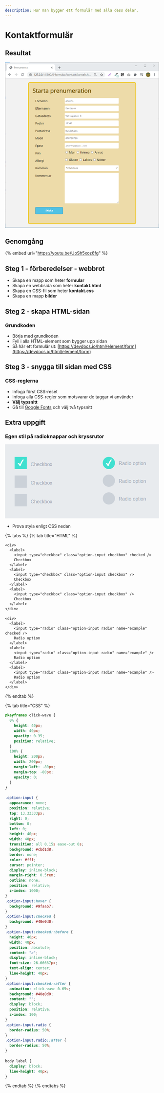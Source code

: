 ```yaml
---
description: Hur man bygger ett formulär med alla dess delar.
---
```


# Kontaktformulär

## Resultat

![](../.gitbook/assets/image%20%2872%29.png)

## Genomgång

{% embed url="https://youtu.be/UoSh5xoz6fg" %}

## Steg 1 - förberedelser - webbrot

* Skapa en mapp som heter **formular**
* Skapa en webbsida som heter **kontakt.html**
* Skapa en CSS-fil som heter **kontakt.css**
* Skapa en mapp **bilder**

## Steg 2 - skapa HTML-sidan <a id="steg-2-skapa-html-sida"></a>

### Grundkoden

* Börja med grundkoden
* Fyll i alla HTML-element som bygger upp sidan
* Så här ett formulär ut: [https://devdocs.io/html/element/form](https://devdocs.io/html/element/form)

## **Steg 3 - snygga till sidan med CSS** <a id="steg-3-snygga-till-sidan-med-css"></a>

### CSS-reglerna <a id="css-reglerna"></a>

* Infoga först CSS-reset
* Infoga alla CSS-regler som motsvarar de taggar vi använder
* **Välj typsnitt**
* Gå till [Google Fonts](https://fonts.google.com) och välj två typsnitt

## Extra uppgift

### Egen stil på radioknappar och kryssrutor

![](../.gitbook/assets/image%20%2882%29.png)

* Prova styla enligt CSS nedan

{% tabs %}
{% tab title="HTML" %}
```markup
<div>
  <label>
    <input type="checkbox" class="option-input checkbox" checked />
    Checkbox
  </label>
  <label>
    <input type="checkbox" class="option-input checkbox" />
    Checkbox
  </label>
  <label>
    <input type="checkbox" class="option-input checkbox" />
    Checkbox
  </label>
</div>

<div>
  <label>
    <input type="radio" class="option-input radio" name="example" checked />
    Radio option
  </label>
  <label>
    <input type="radio" class="option-input radio" name="example" />
    Radio option
  </label>
  <label>
    <input type="radio" class="option-input radio" name="example" />
    Radio option
  </label>
</div>
```
{% endtab %}

{% tab title="CSS" %}
```css
@keyframes click-wave {
  0% {
    height: 40px;
    width: 40px;
    opacity: 0.35;
    position: relative;
  }
  100% {
    height: 200px;
    width: 200px;
    margin-left: -80px;
    margin-top: -80px;
    opacity: 0;
  }
}

.option-input {
  appearance: none;
  position: relative;
  top: 13.33333px;
  right: 0;
  bottom: 0;
  left: 0;
  height: 40px;
  width: 40px;
  transition: all 0.15s ease-out 0s;
  background: #cbd1d8;
  border: none;
  color: #fff;
  cursor: pointer;
  display: inline-block;
  margin-right: 0.5rem;
  outline: none;
  position: relative;
  z-index: 1000;
}
.option-input:hover {
  background: #9faab7;
}
.option-input:checked {
  background: #40e0d0;
}
.option-input:checked::before {
  height: 40px;
  width: 40px;
  position: absolute;
  content: "✔";
  display: inline-block;
  font-size: 26.66667px;
  text-align: center;
  line-height: 40px;
}
.option-input:checked::after {
  animation: click-wave 0.65s;
  background: #40e0d0;
  content: "";
  display: block;
  position: relative;
  z-index: 100;
}
.option-input.radio {
  border-radius: 50%;
}
.option-input.radio::after {
  border-radius: 50%;
}

body label {
  display: block;
  line-height: 40px;
}
```
{% endtab %}
{% endtabs %}

